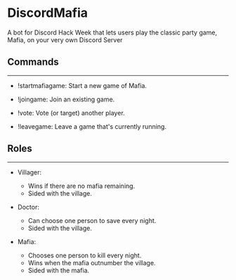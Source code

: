# DiscordMafia
A bot for Discord Hack Week that lets users play the classic party game, Mafia, on your very own Discord Server

## Commands

---

- !startmafiagame: Start a new game of Mafia.

- !joingame: Join an existing game.

- !vote: Vote (or target) another player.

- !leavegame: Leave a game that's currently running.


## Roles

---

- Villager:
    - Wins if there are no mafia remaining.
    - Sided with the village.

- Doctor:
    - Can choose one person to save every night.
    - Sided with the village.

- Mafia:
    - Chooses one person to kill every night.
    - Wins when the mafia outnumber the village.
    - Sided with the mafia.
